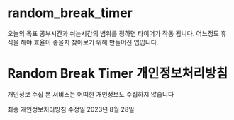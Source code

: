 # random_break_timer

오늘의 목표 공부시간과 쉬는시간의 범위를 정하면 타이머가 작동 됩니다.
어느정도 휴식을 해야 효율이 좋을지 찾아보기 위해 만들어진 앱입니다.





# Random Break Timer 개인정보처리방침

개인정보 수집
본 서비스는 어떠한 개인정보도 수집하지 않습니다


최종 개인정보처리방침 수정일
2023년 8월 28일
